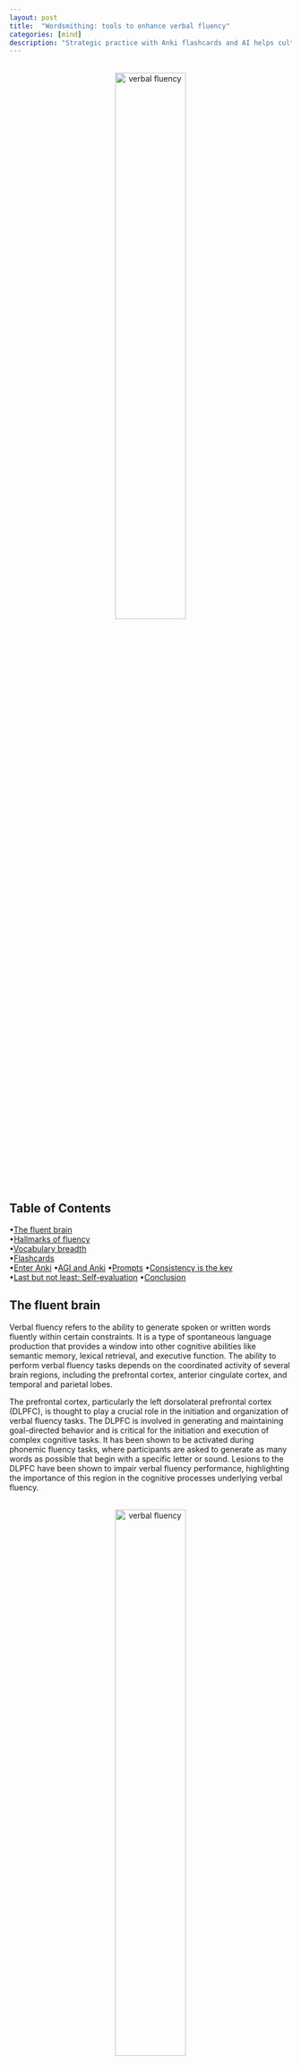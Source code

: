 ```yaml
---
layout: post
title:  "Wordsmithing: tools to enhance verbal fluency"
categories: [mind]
description: "Strategic practice with Anki flashcards and AI helps cultivate an eloquent vocabulary. Using active recall, metrics  and optimized repetition, build  verbal fluency through lifelong discipline. Technology eases learning but mastery comes through perseverance: word by word, excellence is earned."
---
```


<br>
<div style="text-align: center;">
  <img src="/images/wordsmith.png" alt="verbal fluency" style="width: 50%;" />
</div>
<br><br>

<h2>Table of Contents</h2>

•[The fluent brain](#the-fluent-brain)   
•[Hallmarks of fluency](#hallmarks-of-fluency)    
•[Vocabulary breadth](#vocabulary-breadth)          
•[Flashcards](#flashcards)   
•[Enter Anki](#enter-anki)
•[AGI and Anki](#agi-and-anki)
•[Prompts](#prompts)
•[Consistency is the key](#consistency-is-the-key)     
•[Last but not least: Self-evaluation](#last-but-not-least-self-evaluation)
•[Conclusion](#conclusion)

<h2 id="the-fluent-brain">The fluent brain</h2> 

Verbal fluency refers to the ability to generate spoken or written words fluently within certain constraints. It is a type of spontaneous language production that provides a window into other cognitive abilities like semantic memory, lexical retrieval, and executive function.
The ability to perform verbal fluency tasks depends on the coordinated activity of several brain regions, including the prefrontal cortex, anterior cingulate cortex, and temporal and parietal lobes.

The prefrontal cortex, particularly the left dorsolateral prefrontal cortex (DLPFC), is thought to play a crucial role in the initiation and organization of verbal fluency tasks. The DLPFC is involved in generating and maintaining goal-directed behavior and is critical for the initiation and execution of complex cognitive tasks. It has been shown to be activated during phonemic fluency tasks, where participants are asked to generate as many words as possible that begin with a specific letter or sound. Lesions to the DLPFC have been shown to impair verbal fluency performance, highlighting the importance of this region in the cognitive processes underlying verbal fluency.

<br>
<div style="text-align: center;">
  <img src="/images/fluent_brain.png" alt="verbal fluency" style="width: 50%;" />
</div>
<br><br>

The anterior cingulate cortex (ACC) is also involved in verbal fluency tasks. The ACC is thought to play a role in monitoring and processing information related to task performance, as well as in regulating attention and cognitive control. It has been shown to be activated during both phonemic and semantic fluency tasks, and its activation has been associated with successful performance on these tasks. The ACC is also thought to be involved in the processing of emotional information, and it has been suggested that its activation during verbal fluency tasks may reflect the emotional aspects of task performance.

The temporal and parietal lobes are also involved in verbal fluency tasks, particularly in semantic fluency tasks. The temporal lobes are involved in the retrieval and processing of semantic information, while the parietal lobes are involved in the manipulation and integration of this information. Lesions to the temporal and parietal lobes have been shown to impair semantic fluency performance, highlighting the importance of these regions in the cognitive processes underlying semantic fluency.


<h2 id="hallmarks-of-fluency">Hallmarks of fluency</h2>

Several qualities and abilities are important for developing strong verbal fluency:

• Vocabulary breadth: Having a large vocabulary provides more options to access during word generation, supporting fluent production. Building vocabulary through reading and learning word lists can enhance verbal fluency.
• Semantic knowledge: Rich semantic representations about words, concepts, and categories give a person more material to draw from. Learning about word meanings, attributes, categories, and associations between words helps strengthen semantic fluency.
• Lexical retrieval: Being able to rapidly and efficiently access phonological and orthographic information about words in the mental lexicon aids phonemic fluency. Practice with word-finding tasks, rhyming, or listing words from initial letters improves retrieval.
• Cognitive flexibility: The ability to fluently switch between different subcategories, semantic associations, and search strategies allows for broader exploration of the target category or letter. Exercises that require shifting perspectives or generating words in different ways can boost flexibility. 
• Inhibition: Success in phonemic and semantic fluency tasks also depends on inhibiting repetitions. The person must have strong inhibitory control to avoid re-stating words that were already produced. Tasks that require stopping habitual responses can help improve inhibition. 


<h2 id="vocabulary-breadth">Vocabulary breadth</h2> 

In this article, we will focus primarily on expanding one's vocabulary breadth to enhance verbal fluency.
Vocabulary breadth refers to the size and diversity of a person's vocabulary. Having a large store of word knowledge provides more semantic and lexical options to access during language tasks, supporting more varied and fluent word production. Expanding vocabulary breadth involves learning new words and their meanings, synonyms, shades of meaning, and proper usage over time through reading, study, and practice.
While a broad, deep vocabulary is not sufficient on its own for strong verbal fluency, it provides the essential raw material that makes fluent expression possible. With a vast mental lexicon to draw from, one has a wealth of words and meanings at the ready to deploy when communicating. However, vocabulary growth must be balanced with strategies to facilitate access and monitoring of one's knowledge. The ability to flexibly retrieve and apply words and link them to semantic concepts also depends on cognitive and metacognitive skills that can be strengthened through practice.

<br>
<div style="text-align: center;">
  <img src="/images/flashcards.png" alt="verbal fluency" style="width: 70%;" />
</div>
<br><br>

<h2 id="flashcards">Flashcards</h2>

Flashcards are a simple yet effective technique for learning and retaining new words, synonyms, and antonyms to expand one's vocabulary breadth. Flashcards typically involve physical or digital cards that contain a new word, its pronunciation, part of speech, and definition on one side, with the synonym, antonym or related word on the other side. They work by exposing the learner to the new word or concept repeatedly through an active process of retrieval and review.
The efficacy of flashcards for vocabulary building stems from two key principles of learning: frequency and spaced repetition. Showing the learner a new word or concept multiple times in spaced intervals, rather than massed together, significantly improves the likelihood it will be retained in memory. Flashcards readily facilitate this type of repetitive exposure and spacing. The learner reviews a subset of flashcards in each session, with the interval between reviews of individual cards gradually increasing as the knowledge becomes more familiar.
Flashcards also tap into the testing effect. Having to actively retrieve information, as opposed to just re-reading it, strengthens the memory and connections formed between the new word and its attributes or meanings. Flashcards prompt the learner to recall the term, definition, usage examples or related words on the opposite side, reinforcing these links in memory through retrieval practice each time the card is viewed.
In addition, flashcards provide retrieval cues in the form of the information on one side of the card that help the learner recall the target word or concept on the other side. These retrieval cues aid the recall process, particularly early in learning. Over multiple repetitions, the learner comes to associate the cue with the target, forging connections that ultimately allow one side of the card to instantly bring the other side to mind.  

<br>
<div style="text-align: center;">
  <img src="/images/anki.png" alt="verbal fluency" style="width: 70%;" />
</div>
<br><br>


<h2 id="enter-anki">Enter Anki</h2>

In our previous section, we explored how physical flashcards leverage cognitive principles of learning to facilitate vocabulary growth by optimizing frequency of exposure, spacing, retrieval practice, and cueing. However, traditional flashcards also require an ongoing time commitment to manually manage presentation intervals and track progress. 
Fortunately, digital flashcard solutions have automated many of these time-intensive processes while retaining the psychological benefits of the technique. Anki, an open-source digital flashcard app, provides a powerful yet pragmatic tool for actively building vocabulary and fluency through flashcards optimized for the demands of human memory.
Anki employs artificial intelligence to determine optimal spacing between individual card reviews based on a learner's accuracy and response times. It extends intervals over successive reviews as memory for a word becomes increasingly cemented, while simultaneously re-showing cards that prove more challenging to recall to maximize retention. Anki algorithms do the tedious work of managing ideal spacing, allowing learners to focus on the content of their flashcards. 
Anki also generates detailed statistics on card performance to provide feedback on learning progress. Learners can see the specific cards that are most and least recalled to adjust study accordingly. Performance matrices over time demonstrate the durability of memory for new words, ensuring that active recall—and fluent access—is truly achieved before moving on. Such data enables the strategic fine-tuning of study for maximal gains.
With customizable decks, multimedia support, progress graphs and the option of synchronizing progress across devices, Anki supplies a robust yet versatile platform for flashcard learning. The specialized spacing models and analytical feedback place an empirically-grounded technique for building fluency into overdrive. Anki transforms a pragmatic and time-honored method into a high-performance vehicle for mastery. 

<h2 id="agi-and-anki">AGI and Anki</h2> 

Artificial general intelligence (AGI) can assist us in efficiently generating and importing flashcards into Anki to expand our vocabulary breadth. I will demonstrate using Claude+ here, though other AGI systems like ChatGPT could also be employed for this purpose.
Anki allows for importing lists of flashcards from comma-separated values (CSV) files. As a first step, we will use Claude+ to automatically generate synonym and antonym lists in CSV format. We will then import these lists directly into Anki to create digital flashcards for learning.
To get started, first visit the official Anki website at  https://apps.ankiweb.net/  and download the free flashcard app. Install Anki on your desktop or mobile device. The interface is simple but highly customizable to suit your needs.

<br>
<div style="text-align: center;">
  <img src="/images/claude.jpg" alt="verbal fluency" style="width: 50%;" />
</div>
<br><br>

<h2 id="prompts">Prompts</h2>

The following is the prompt I use for generating CSV lists of words and synonims:
"Write a list of 30 English words. Based on those, I want you to prepare for me a set of flashcards for ANKI. 
Write me, in the following CSV format, first the word you selected, then the semicolon (;) and then a series of 5 synonyms separated by the comma (,).

When you write me the list of words check that you have not suggested them before. They must always be new."

Now, Claude+ will send you a message like this:
Word;Synonym 1,Synonym 2,Synonym 3,Synonym 4,Synonym 5
Zealous;Eager,Passionate,fervent,Fanatical,Enthusiastic  
Voracious;Ravenous,Famished, Starving, Gluttonous, Insatiable
Indolent;Idle, lazy, slothful, inactive, inert
Pragmatic; practical, realistic, useful, matter-of-fact, sensible 
Superfluous; unnecessary, excess, redundant, overabundant,lavish 
Acrimonious; resentful, angry, hostile, antagonistic, caustic
Enigma; mystery, riddle, puzzle, paradox, conundrum
Gregarious;sociable, extroverted, convivial, affable, companionable 
Vex; annoy, provoke, frustrate, irritate, aggravate 
Maladroit; clumsy, awkward, inept, unskillful, bungling
Wistful;yearning, longing, pining, melancholy, regretful 
Conundrum; puzzle, enigma, riddle, paradox, problem 
Aplomb; poise, self-confidence, presence of mind, composure, levelheadedness 
Zeitgeist;spirit of the age or time, mood of a culture or era, prevailing culture or attitudes  
Malapropism; verbal blunder, slip of the tongue, error, faux pas, gaffe 
Panacea; solution to all problems, cure-all, remedy for any difficulty
Eschew; avoid, abstain from, give up, renounce, forgo 
Verdant; green, lush, flourishing, fertile, emergent 
Excoriate;criticize bitterly, berate, censure, reprimand, rebuke harshly
Obsequious; fawning, groveling, subservient, ingratiating, sycophantic   
Tergiversation desertion, abandonment of cause, apostasy, backsliding, change of loyalty 
Pulchritudinous; beautiful, attractive, lovely, pretty, fair
Martinet;strict disciplinarian, rigid enforcer of rules, authoritarian, despot, tyrant 
Philanderer;flirt, Don Juan, Casanova, seducer, playboy, ladies' man
Nefarious;wicked, evil, corrupt, sinister, villainous  
Emollient;soothing, calming, mollifying  , reassuring, comforting  
Contumacious; stubbornly disobedient, rebellious, defiant, ungovernable, intractable 
Risible; laughable, amusing, funny, comical, hilarious
Malingerer; shirker, deceiver, pretender, feigner, slacker

You just copy the list in notepad and save the file as .csv

Keep asking Claude+ to generate new words, until you have a decent number of entries.
Now open Anki. Create a new deck by clicking on "Create Deck." Give it a name. Now click on "file" and then "Import," and select the CSV file.
In the settings put:
Field Separator: Semicolon
Notetype:Basic
Deck:The deck you created

Then click Import in the upper right-hand corner. You have created your study deck. Click on it, and then on Study Now.
Each time an Anki flashcard appears, we will verbally list aloud as many synonyms for the target word as come to mind. Once we can recall no additional synonyms, click "Show Answer" to display the list of synonyms provided for that word. Review the synonyms shown to determine if any were omitted from what we recalled aloud.
For any synonyms not recalled, make a note of each one missed. Then verbally state three sentences that use each of those omitted synonyms in context. Doing so helps to strengthen the connection between the synonym and its meaning, usage, and relation to the original target word. Repeat this process of generating sentences for each synonym not recalled during the initial test for that flashcard.  
Once sentences have been stated aloud for all synonyms omitted from the initial test, proceed forward to the next flashcard in the Anki deck and repeat the process. Verbally list as many synonyms as possible, check those not recalled and generate sentences for each, then move ahead to the next word.
This technique leverages both active recall of the synonyms associated with each target word as well as production of original sentences to cement in memory any synonyms that prove more challenging to remember. Simply viewing a list of synonyms is more passive than this process of prompted retrieval and contextual usage. Sentence generation requires applying knowledge of a synonym's meaning and relationships, forging connections that strengthen memory.
While this approach increases the time spent on each flashcard, it employs empirically-validated methods for learning and long-term retention. The investment of effort at the stage of first exposure and initial testing pays dividends through more fluent, durable recall of each word's web of synonyms in the future. The sentences created also become examples we can draw from when using each word and its synonyms in speech or writing, giving context that anchors them in our memory.  


<h2 id="consistency-is-the-key">Consistency is the key</h2> 

To gain the benefits of an expanded vocabulary and enhanced verbal fluency, consistent practice with Anki flashcards is essential. Optimally, spend at least 30 minutes each day reviewing flashcards and engaging in the active recall, feedback, and sentence generation techniques described previously. Developing a regular study schedule and sticking to it helps to cement productive habits that will propel progress over the long-term.
During each 30-minute review session, aim to complete flashcards for 10 to 20 new words or concepts as well as practice recalling known words. The specific number covered will vary based on the complexity of each word or concept, your learning goals, and time constraints. However, keeping practice frequent and distributed over days and weeks is more valuable for retention than lengthy but sporadic bursts of study.
30 minutes a day may seem a modest amount, but amounts to over 3 hours per week and 150 hours over a year. While the time commitment remains light, the compounded gains in knowledge and fluency over weeks and months of regular practice are profound. Vocabulary building is a continuous process where small increments cultivated daily yield substantial results.


<h2 id="last-but-not-least-self-evaluation">Last but not least: Self-evaluation</h2>

Self-assessment through consistent testing is critical to gaining insight into your progress, identifying weaknesses, and ensuring continual improvement and growth. Simply practicing a skill or acquiring knowledge is insufficient without concrete measures of advancement and mechanisms for accountability. Tests provide objective benchmarks to anchor subjective perceptions of your abilities and development.
Placing your abilities and knowledge under regular scrutiny highlights both areas of mastery as well as those still in need of refinement. Scores and recordings over time offer reference points to chart the efficacy of your learning and practice strategies. You gain data-driven guidance for optimizing effort and overcoming obstacles or plateaus.
To evaluate progress in developing verbal fluency, implement a weekly practice test. Here is a step-by-step process for conducting and scoring the test:
1. Select a letter of the alphabet at random to use as the initial letter forwords in the test. For example, draw a letter tile from a bag or roll a die labeled with the letters A through F. The letter that comes up will be the constraint for words generated in that week's test.
2. Set a timer for 60 seconds. Once the timer begins, name aloud as many words beginning with the selected initial letter as possible before the timer expires. Only state actual words, not proper nouns.
3. Record the number of words generated within the 60-second time period. This represents your word fluency score for that week. 
4. Note any "clusters" of related words or categories you generated during the test. Repeat these clusters when practicing to expand your recall in that semantic area. Identifying clusters shows how your mind links words and the paths used for retrieval. With practice, clustering becomes more fluent.
5. Compare your score from week to week to determine improvement over time. Aim for generating at least 5 to 10 more words each week to signify measurable progress. An increase demonstrates expanding vocabulary, strengthening semantic connections, and improving speed of word retrieval  - all hallmarks of greater fluency.
6. Note the time it takes to exhaust your word production within the 60 seconds. As your fluency improves over weeks, you should require more of the allotted time period to complete the test as your store of words for the selected letter steadily grows. Needing the full 60 seconds to continue generating words without significant pausing shows increasing fluency.
7. Periodically re-test with letters completed in previous weeks to determine retention and further gains. Scores should continue to increase with practice as additional words and semantic links are acquired. Review recordings of earlier tests to target any drop in performance.
8. Adjust parameters such as the time period allowed based on your progress. As word generation becomes more fluent over weeks, decrease the time to 45 or 30 seconds to continue challenging yourself. Or conversely, introduce two-minute tests to provide more time for clustering by category. Modify as needed to keep advancing your skills.

<h2 id="conclusion">Conclusion</h2>

In closing, we have explored a multifaceted approach employing scientifically-validated tools and techniques to cultivate verbal fluency. Anki digital flashcards, when combined with active recall methods, spaced repetition, semantic clustering, and regular self-assessment, offer a powerful platform for expanding vocabulary and strengthening the connections and retrieval skills required for eloquent speech.
While a lifetime of reading and passive exposure to words provides a foundation, fluent access and dexterous application of knowledge depend on practice. Anki supplies the mechanism for practice, but the learner provides the effort and strategic methods essential to progress. Consistency, accountability, data-driven refinement, and persistent iteration are the engines that propel mastery. 